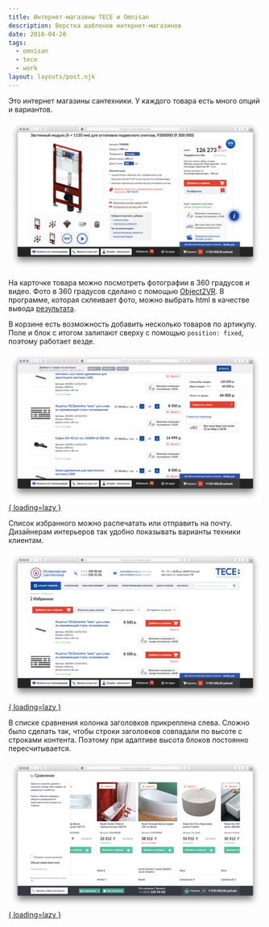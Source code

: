 ```yaml
---
title: Интернет-магазины TECE и Omnisan
description: Верстка шаблонов интернет-магазинов
date: 2018-04-20
tags:
  - omnisan
  - tece
  - work
layout: layouts/post.njk
---
```

Это интернет магазины сантехники. У каждого товара есть много опций и вариантов.

[![Скриншот страницы карточки товара](./images/tece-0.png)](/test/tece/item.html)

На карточке товара можно посмотреть фотографии в 360 градусов и видео. Фото в 360 градусов сделано с помощью [Object2VR](https://ggnome.com/object2vr). В программе, которая склеивает фото, можно выбрать html в качестве вывода [результата](https://ggnome.com/wiki/HTML5_Output_%28Object2VR%29).

В корзине есть возможность добавить несколько товаров по артикулу. Поле и блок с итогом залипают сверху c помощью `position: fixed`, поэтому работает везде.

[![Скриншот страницы корзины](./images/tece-1.png){ loading=lazy }](/test/tece/cart.html)

Список избранного можно распечатать или отправить на почту. Дизайнерам интерьеров так удобно показывать варианты техники клиентам.

[![Скриншот страницы избранного](./images/tece-2.png){ loading=lazy }](/test/tece/fav.html)

В списке сравнения колонка заголовков прикреплена слева. Сложно было сделать так, чтобы строки заголовков совпадали по высоте с строками контента. Поэтому при адаптиве высота блоков постоянно пересчитывается.

[![Скриншот страницы избранного](./images/omnisan-0.png){ loading=lazy }](/test/omnisan/compare.html)
